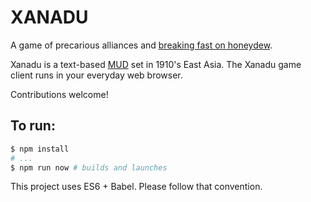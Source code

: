 # XANADU

A game of precarious alliances and [breaking fast on
honeydew](https://en.wikipedia.org/wiki/Xanadu_(Rush_song)).

Xanadu is a text-based [MUD](https://en.wikipedia.org/wiki/MUD) set in 1910's East Asia.
The Xanadu game client runs in your everyday web browser.

Contributions welcome!

## To run:
```bash
$ npm install
# ...
$ npm run now # builds and launches
```

This project uses ES6 + Babel. Please follow that convention.
